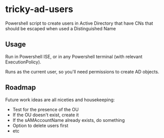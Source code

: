 # tricky-ad-users
Powershell script to create users in Active Directory that have CNs that should be escaped when used a Distinguished Name

## Usage
Run in Powershell ISE, or in any Powershell terminal (with relevant ExecutionPolicy). 

Runs as the current user, so you'll need permissions to create AD objects.

## Roadmap

Future work ideas are all niceties and housekeeping:
* Test for the presence of the OU
* If the OU doesn't exist, create it
* If the sAMAccountName already exists, do something
* Option to delete users first
* etc